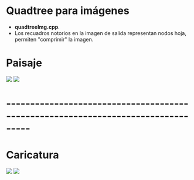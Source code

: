 # Quadtree para imágenes

- **quadtreeImg.cpp**.
- Los recuadros notorios en la imagen de salida representan nodos hoja, permiten "comprimir" la imagen.

# Paisaje

![](https://raw.githubusercontent.com/kevin-salazar/computacionGrafica/master/quadtreeImagenes/imagenes/paisaje.jpg)
![](https://raw.githubusercontent.com/kevin-salazar/computacionGrafica/master/quadtreeImagenes/imagenes/paisajeOut.jpg)

# ---------------------------------------------------------------------------------

# Caricatura

![](https://raw.githubusercontent.com/kevin-salazar/computacionGrafica/master/quadtreeImagenes/imagenes/sp.jpg)
![](https://raw.githubusercontent.com/kevin-salazar/computacionGrafica/master/quadtreeImagenes/imagenes/spOut.jpg)

